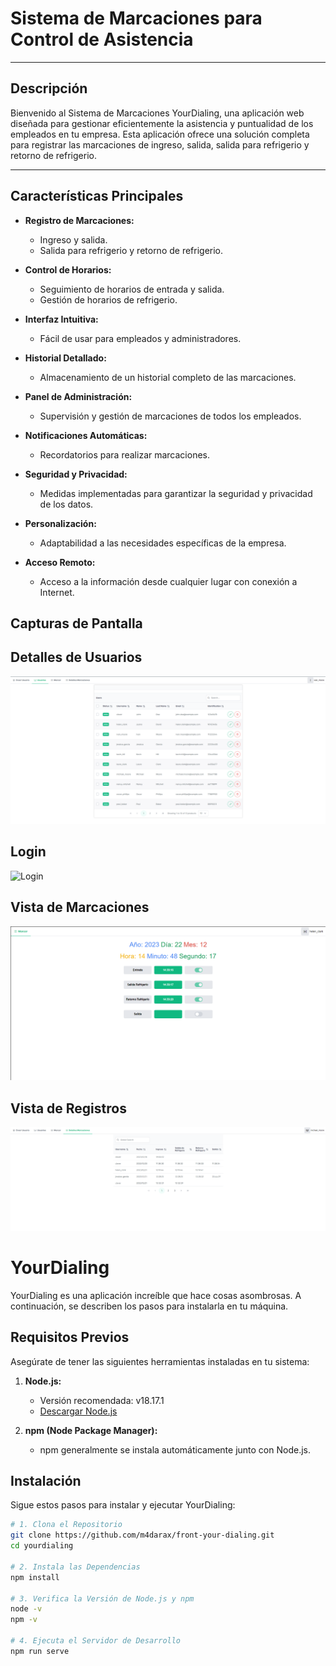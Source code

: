 # Sistema de Marcaciones para Control de Asistencia


---

## Descripción

Bienvenido al Sistema de Marcaciones YourDialing, una aplicación web diseñada para gestionar eficientemente la asistencia y puntualidad de los empleados en tu empresa. Esta aplicación ofrece una solución completa para registrar las marcaciones de ingreso, salida, salida para refrigerio y retorno de refrigerio.

---

## Características Principales

- **Registro de Marcaciones:**
  - Ingreso y salida.
  - Salida para refrigerio y retorno de refrigerio.

- **Control de Horarios:**
  - Seguimiento de horarios de entrada y salida.
  - Gestión de horarios de refrigerio.

- **Interfaz Intuitiva:**
  - Fácil de usar para empleados y administradores.

- **Historial Detallado:**
  - Almacenamiento de un historial completo de las marcaciones.

- **Panel de Administración:**
  - Supervisión y gestión de marcaciones de todos los empleados.

- **Notificaciones Automáticas:**
  - Recordatorios para realizar marcaciones.

- **Seguridad y Privacidad:**
  - Medidas implementadas para garantizar la seguridad y privacidad de los datos.

- **Personalización:**
  - Adaptabilidad a las necesidades específicas de la empresa.

- **Acceso Remoto:**
  - Acceso a la información desde cualquier lugar con conexión a Internet.

## Capturas de Pantalla

## Detalles de Usuarios
![Detalles de Usuarios](/images/detalles_usuarios.png)

## Login

![Login](/images/login.png)

## Vista de Marcaciones

![Vista de Marcaciones](/images/vista_marcaciones.png)

## Vista de Registros

![Vista de Registros](/images/detalles_registros.png)


# YourDialing

YourDialing es una aplicación increíble que hace cosas asombrosas. A continuación, se describen los pasos para instalarla en tu máquina.

## Requisitos Previos

Asegúrate de tener las siguientes herramientas instaladas en tu sistema:

1. **Node.js:**
   - Versión recomendada: v18.17.1
   - [Descargar Node.js](https://nodejs.org/)

2. **npm (Node Package Manager):**
   - npm generalmente se instala automáticamente junto con Node.js.

## Instalación

Sigue estos pasos para instalar y ejecutar YourDialing:

```bash
# 1. Clona el Repositorio
git clone https://github.com/m4darax/front-your-dialing.git
cd yourdialing

# 2. Instala las Dependencias
npm install

# 3. Verifica la Versión de Node.js y npm
node -v
npm -v

# 4. Ejecuta el Servidor de Desarrollo
npm run serve

